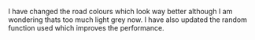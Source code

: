 I have changed the road colours which look way better although I am wondering thats too much light grey now. I have also updated the random function used which improves the performance. 